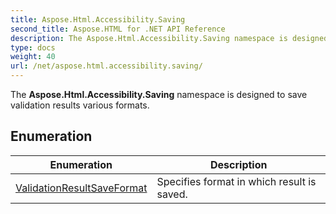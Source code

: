```yaml
---
title: Aspose.Html.Accessibility.Saving
second_title: Aspose.HTML for .NET API Reference
description: The Aspose.Html.Accessibility.Saving namespace is designed to save validation results various formats
type: docs
weight: 40
url: /net/aspose.html.accessibility.saving/
---
```

The **Aspose.Html.Accessibility.Saving** namespace is designed to save validation results various formats.

## Enumeration

| Enumeration | Description |
| --- | --- |
| [ValidationResultSaveFormat](./validationresultsaveformat/) | Specifies format in which result is saved. |
